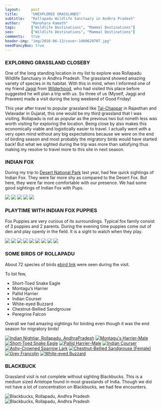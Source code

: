 ```yaml
---
layout:     post
title:      "UNEXPLORED GRASSLANDS"
subtitle:   "Rollapadu Wildlife Sanctuary in Andhra Pradesh"
author:     "Manohara Kamath"
tags:       ["Wildlife Destinations", "Mammal Destinations"]
seo:		["Wildlife Destinations", "Mammal Destinations"]
comments:   true
header-img: "img/2016-06-13/cover-1460620707.jpg"
needFancyBox: true
---
```



<h3>EXPLORING GRASSLAND CLOSEBY</h3>

<p>
One of the long standing location in my list to explore was Rollapadu Wildlife Sanctuary in Andhra Pradesh. The grassland showed amazing variety of species in its habitat. With this in mind, when I informed one of my friend <a href="http://recitals.wilderhood.com/authors/Jagadeesh%20Rampam/" target="_blank">Jaggi</a> from <a href="http://wilderhood.com" target="_blank">Wilderhood</a>, who had visited this place before suggested he will plan a trip with us. So three of us (Myself, Jaggi and Praveen) made a visit during the long weekend of Good Friday!
</p>

<p>
This year after travel to popular grassland like <a href="http://www.wilderhood.com/destination/Tal%20Chappar" target="_blank">Tal-Chappar</a> in Rajasthan and Velavadar in Gujarat, this one would be my third grassland that I was visiting. Rollapadu is not as popular as the previous two but noneth less was worth visiting for exploring the location. Being close by also makes this economically viable and logistically easier to travel. I actually went with a very open mind without any big expectations because we were on the end of birding season and most probably the migratory birds would have started back! But what we sighted during the trip was more than satisfying thus making my resolve to travel more to this site in next season.
</p>

<h3>INDIAN FOX</h3>

<p>
During my trip to <a href="http://www.wilderhood.com/trip/Desert%20National%20Park%20Reptile%20Journeys/340" target="_blank">Desert National Park</a> last year, had few quick sightings of Indian Fox. They were far more shy as compared to the Desert Fox. But here, they were far more comfortable with our presence. We had some good sightings of Indian Fox with Pups.
</p>

<div class="w-entity-images">
	<a class="fancybox" rel="group" href="{{ site.baseurl }}/img/2016-06-13/original.jpg"> <img class="w-customised-image-preview w-small-image-preview" src="{{ site.baseurl }}/img/2016-06-13/original.jpg"></a>
	<a class="fancybox" rel="group" href="{{ site.baseurl }}/img/2016-06-13/2_original.jpg"> <img class="w-customised-image-preview w-small-image-preview" src="{{ site.baseurl }}/img/2016-06-13/2_original.jpg"></a>
	<a class="fancybox" rel="group" href="{{ site.baseurl }}/img/2016-06-13/3_original.jpg"> <img class="w-customised-image-preview w-small-image-preview" src="{{ site.baseurl }}/img/2016-06-13/3_original.jpg"></a>
	<a class="fancybox" rel="group" href="{{ site.baseurl }}/img/2016-06-13/4_original.jpg"> <img class="w-customised-image-preview w-small-image-preview" src="{{ site.baseurl }}/img/2016-06-13/4_original.jpg"></a>
	<a class="fancybox" rel="group" href="{{ site.baseurl }}/img/2016-06-13/5_original.jpg"> <img class="w-customised-image-preview w-small-image-preview" src="{{ site.baseurl }}/img/2016-06-13/5_original.jpg"></a>
</div>

<h3>PLAYTIME WITH INDIAN FOX PUPPIES</h3>

<p>
Fox Puppies are very curious of its surroundings. Typical fox family consist of 3 puppies and 2 parents. During the evening time puppies come out of den and play openly in the field. It is a sight to watch when they play.
</p>

<div class="w-entity-images">
	<a class="fancybox" rel="group" href="{{ site.baseurl }}/img/2016-06-13/6_original.jpg"> <img class="w-customised-image-preview w-small-image-preview" src="{{ site.baseurl }}/img/2016-06-13/6_original.jpg"></a>
	<a class="fancybox" rel="group" href="{{ site.baseurl }}/img/2016-06-13/7_original.jpg"> <img class="w-customised-image-preview w-small-image-preview" src="{{ site.baseurl }}/img/2016-06-13/7_original.jpg"></a>
	<a class="fancybox" rel="group" href="{{ site.baseurl }}/img/2016-06-13/8_original.jpg"> <img class="w-customised-image-preview w-small-image-preview" src="{{ site.baseurl }}/img/2016-06-13/8_original.jpg"></a>
	<a class="fancybox" rel="group" href="{{ site.baseurl }}/img/2016-06-13/9_original.jpg"> <img class="w-customised-image-preview w-small-image-preview" src="{{ site.baseurl }}/img/2016-06-13/9_original.jpg"></a>
	<a class="fancybox" rel="group" href="{{ site.baseurl }}/img/2016-06-13/10_original.jpg"> <img class="w-customised-image-preview w-small-image-preview" src="{{ site.baseurl }}/img/2016-06-13/10_original.jpg"></a>
	<a class="fancybox" rel="group" href="{{ site.baseurl }}/img/2016-06-13/11_original.jpg"> <img class="w-customised-image-preview w-small-image-preview" src="{{ site.baseurl }}/img/2016-06-13/11_original.jpg"></a>
	<a class="fancybox" rel="group" href="{{ site.baseurl }}/img/2016-06-13/12_original.jpg"> <img class="w-customised-image-preview w-small-image-preview" src="{{ site.baseurl }}/img/2016-06-13/12_original.jpg"></a>
	<a class="fancybox" rel="group" href="{{ site.baseurl }}/img/2016-06-13/13_original.jpg"> <img class="w-customised-image-preview w-small-image-preview" src="{{ site.baseurl }}/img/2016-06-13/13_original.jpg"></a>
	<a class="fancybox" rel="group" href="{{ site.baseurl }}/img/2016-06-13/14_original.jpg"> <img class="w-customised-image-preview w-small-image-preview" src="{{ site.baseurl }}/img/2016-06-13/14_original.jpg"></a>
</div>

<h3>SOME BIRDS OF ROLLAPADU</h3>

<p>
About 72 species of birds <a href="http://ebird.org/ebird/view/checklist?subID=S28594867" target="_blank">ebird link</a> were seen during the visit. 

To list few,
<ul>
	<li>Short-Toed Snake Eagle</li>
	<li>Montagu’s Harrier</li>
	<li>Pallid Harrier</li>
	<li>Indian Courser</li>
	<li>White-eyed Buzzard</li>
	<li>Chestnut-Bellied Sandgrouse</li>
	<li>Peregrine Falcon</li>
</ul>  

Overall we had amazing sightings for birding even though it was the end season for migratory birds!
</p>

<div class="w-entity-images">
	<a class="fancybox" rel="group" href="{{ site.baseurl }}/img/2016-06-13/15_original.jpg"> <img class="w-customised-image-preview w-small-image-preview" src="{{ site.baseurl }}/img/2016-06-13/15_original.jpg" alt="Indian Nightjar, Rollapadu, AndhraPradesh"></a>
	<a class="fancybox" rel="group" href="{{ site.baseurl }}/img/2016-06-13/16_original.jpg"> <img class="w-customised-image-preview w-small-image-preview" src="{{ site.baseurl }}/img/2016-06-13/16_original.jpg" alt="Montagu's Harrier-Male"></a>
	<a class="fancybox" rel="group" href="{{ site.baseurl }}/img/2016-06-13/17_original.jpg"> <img class="w-customised-image-preview w-small-image-preview" src="{{ site.baseurl }}/img/2016-06-13/17_original.jpg" alt="Short-Toed Snake Eagle"></a>
	<a class="fancybox" rel="group" href="{{ site.baseurl }}/img/2016-06-13/18_original.jpg"> <img class="w-customised-image-preview w-small-image-preview" src="{{ site.baseurl }}/img/2016-06-13/18_original.jpg" alt="Pallid Harrier-Male"></a>
	<a class="fancybox" rel="group" href="{{ site.baseurl }}/img/2016-06-13/19_original.jpg"> <img class="w-customised-image-preview w-small-image-preview" src="{{ site.baseurl }}/img/2016-06-13/19_original.jpg" alt="Indian Courser"></a>
	<a class="fancybox" rel="group" href="{{ site.baseurl }}/img/2016-06-13/20_original.jpg"> <img class="w-customised-image-preview w-small-image-preview" src="{{ site.baseurl }}/img/2016-06-13/20_original.jpg" alt="Ashy-Crowned Sparrow Lark"></a>
	<a class="fancybox" rel="group" href="{{ site.baseurl }}/img/2016-06-13/21_original.jpg"> <img class="w-customised-image-preview w-small-image-preview" src="{{ site.baseurl }}/img/2016-06-13/21_original.jpg" alt="Chestnut-Bellied Sandgrouse (Female)"></a>
	<a class="fancybox" rel="group" href="{{ site.baseurl }}/img/2016-06-13/22_original.jpg"> <img class="w-customised-image-preview w-small-image-preview" src="{{ site.baseurl }}/img/2016-06-13/22_original.jpg" alt="Grey Francolin"></a>
	<a class="fancybox" rel="group" href="{{ site.baseurl }}/img/2016-06-13/23_original.jpg"> <img class="w-customised-image-preview w-small-image-preview" src="{{ site.baseurl }}/img/2016-06-13/23_original.jpg" alt="White-eyed Buzzard"></a>
</div>

<h3>BLACKBUCK</h3>

<p>
Grassland visit is not complete without sighting Blackbucks. This is a medium sized Antelope found in most grasslands of India. Though we did not have a lot of concentration on Blackbucks, we had few encounters.
</p>

<img src="{{ site.baseurl }}/img/2016-06-13/24_original.jpg" alt="Blackbucks, Rollapadu, Andhra Pradesh">
<img src="{{ site.baseurl }}/img/2016-06-13/25_original.jpg" alt="Blackbucks, Rollapadu, Andhra Pradesh">